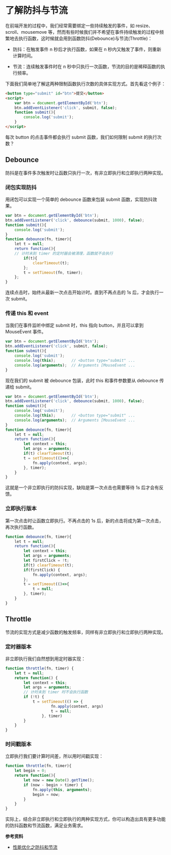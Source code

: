 # 了解防抖与节流



在前端开发的过程中，我们经常需要绑定一些持续触发的事件，如 resize、scroll、mousemove 等，然而有些时候我们并不希望在事件持续触发的过程中频繁地去执行函数，这时候就会用到函数防抖(Debounce)与节流(Throttle)：

- 防抖：在触发事件 n 秒后才执行函数，如果在 n 秒内又触发了事件，则重新计算时间。

- 节流：连续触发事件时在 n 秒中只执行一次函数，节流的目的是稀释函数的执行频率。

下面我们简单地了解这两种限制函数执行次数的具体实现方式。首先看这个例子：

```html
<button type="submit" id="btn">提交</button>
<script>
    var btn = document.getElementById('btn');
    btn.addEventListener('click', submit, false);
    function submit(){
        console.log('submit');
    }
</script>
```

每次 button 的点击事件都会执行 submit 函数，我们如何限制 submit 的执行次数？

## Debounce

防抖是在事件多次触发时让函数只执行一次，有非立即执行和立即执行两种实现。

### 闭包实现防抖

用闭包可以实现一个简单的 debounce 函数来包装 submit 函数，实现防抖效果。

```js
var btn = document.getElementById('btn');
btn.addEventListener('click', debounce(submit, 1000), false);
function submit(){
    console.log('submit');
}
function debounce(fn, timer){     
    let t = null;    
    return function(){
    // 计时未到 timer 的定时器会被清理，函数就不会执行        
        if(t){             
            clearTimeout(t);         
        };        
        t = setTimeout(fn, timer);     
    };
}
```

连续点击时，始终从最新一次点击开始计时。直到不再点击的 1s 后，才会执行一次 submit。

### 传递 this 和 event

当我们在事件监听中绑定 submit 时，this 指向 button，并且可以拿到 MouseEvent 事件。

```js
var btn = document.getElementById('btn');
btn.addEventListener('click', submit, false);
function submit(){
    console.log('submit');
    console.log(this);       // <button type="submit" ...
    console.log(arguments);  // Arguments [MouseEvent ...
}
```

现在我们的 submit 被 debounce 包装，此时 this 和事件参数要从 debounce 传递给 submit。

```js
var btn = document.getElementById('btn');
btn.addEventListener('click', debounce(submit, 1000), false);
function submit(){
    console.log('submit');
    console.log(this);       // <button type="submit" ...
    console.log(arguments);  // Arguments [MouseEvent ...
}
function debounce(fn, timer){     
    let t = null;    
    return function(){    
        let context = this;
        let args = arguments;    
        if(t) clearTimeout(t);                 
        t = setTimeout(()=>{
            fn.apply(context, args); 
        }, timer);     
    }
}
```

这就是一个非立即执行的防抖实现，缺陷是第一次点击也需要等待 1s 后才会有反馈。

### 立即执行版本

第一次点击时让函数立即执行。不再点击的 1s 后，新的点击将成为第一次点击，再次执行函数。

```js
function debounce(fn, timer){     
    let t = null;  
    return function(){    
        let context = this;
        let args = arguments;    
        let firstClick = !t;
        if(t) clearTimeout(t);     
        if(firstClick) {
            fn.apply(context, args); 
        };   
        t = setTimeout(()=>{
            t = null;
        }, timer);     
    }
}
```

## Throttle

节流的实现方式是减少函数的触发频率，同样有非立即执行和立即执行两种实现。

### 定时器版本

非立即执行我们自然想到用定时器实现：

```js
function throttle(fn, timer) {
    let t = null;
    return function() {
        let context = this;
        let args = arguments;
        // 计时未到 timer 时不会执行函数
        if (!t) {
            t = setTimeout(() => {
                    fn.apply(context, args)
                    t = null;
                }, timer)
        }
    }
}
```

### 时间戳版本

立即执行我们要计算时间差，所以用时间戳实现：

```js
function throttle(fn, timer){
    let begin = 0;
    return function(){
        let now = new Date().getTime();
        if (now - begin > timer) {
            fn.apply(this, arguments);
            begin = now;
        }
    }
}
```

实际上，结合非立即执行和立即执行的两种实现方式，你可以构造出具有更多功能的防抖函数和节流函数，满足业务需求。

**参考资料**

- [性能优化之防抖和节流](https://juejin.im/post/6844903888978444296)
